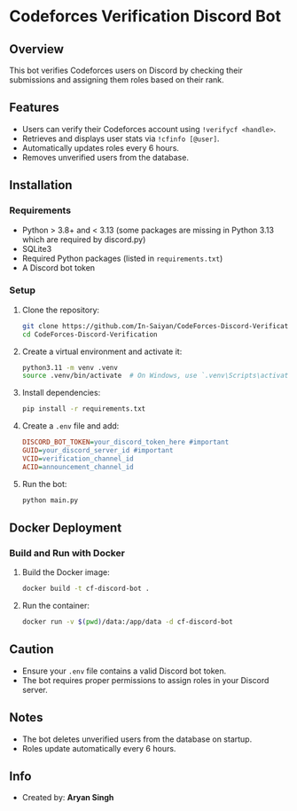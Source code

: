 # Codeforces Verification Discord Bot

## Overview
This bot verifies Codeforces users on Discord by checking their submissions and assigning them roles based on their rank.

## Features
- Users can verify their Codeforces account using `!verifycf <handle>`.
- Retrieves and displays user stats via `!cfinfo [@user]`.
- Automatically updates roles every 6 hours.
- Removes unverified users from the database.

## Installation
### Requirements
- Python > 3.8+ and < 3.13 (some packages are missing in Python 3.13 which are required by discord.py)
- SQLite3
- Required Python packages (listed in `requirements.txt`)
- A Discord bot token

### Setup
1. Clone the repository:
   ```sh
   git clone https://github.com/In-Saiyan/CodeForces-Discord-Verification.git
   cd CodeForces-Discord-Verification
   ```
2. Create a virtual environment and activate it:
   ```sh
   python3.11 -m venv .venv
   source .venv/bin/activate  # On Windows, use `.venv\Scripts\activate`
   ```
3. Install dependencies:
   ```sh
   pip install -r requirements.txt
   ```
4. Create a `.env` file and add:
   ```ini
   DISCORD_BOT_TOKEN=your_discord_token_here #important
   GUID=your_discord_server_id #important
   VCID=verification_channel_id
   ACID=announcement_channel_id
   ```
5. Run the bot:
   ```sh
   python main.py
   ```

## Docker Deployment
### Build and Run with Docker
1. Build the Docker image:
   ```sh
   docker build -t cf-discord-bot .
   ```
2. Run the container:
   ```sh
   docker run -v $(pwd)/data:/app/data -d cf-discord-bot 
   ```

## Caution
- Ensure your `.env` file contains a valid Discord bot token.
- The bot requires proper permissions to assign roles in your Discord server.

## Notes
- The bot deletes unverified users from the database on startup.
- Roles update automatically every 6 hours.

## Info
- Created by: **Aryan Singh**

